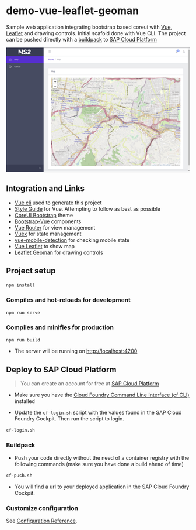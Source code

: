 # demo-vue-leaflet-geoman

Sample web application integrating bootstrap based coreui with [Vue](https://vuejs.org/), [Leaflet](https://leafletjs.com/) and drawing controls. Initial scafold done with Vue CLI. The project can be pushed directly with a [buildpack](https://docs.cloudfoundry.org/buildpacks/nginx/index.html) to [SAP Cloud Platform](https://www.sap.com/products/cloud-platform.html)

![map](screenshots/map.png)

## Integration and Links

* [Vue cli](https://cli.vuejs.org/) used to generate this project
* [Style Guide](https://vuejs.org/v2/style-guide/) for Vue. Attempting to follow as best as possible
* [CoreUI Bootstrap](https://coreui.io) theme
* [Bootstrap-Vue](https://bootstrap-vue.org/) components
* [Vue Router](https://router.vuejs.org/) for view management
* [Vuex](https://vuex.vuejs.org/) for state management
* [vue-mobile-detection](https://github.com/ajerez/vue-mobile-detection) for checking mobile state
* [Vue Leaflet](https://vue2-leaflet.netlify.app/) to show map
* [Leaflet Geoman](https://geoman.io/leaflet-geoman) for drawing controls

## Project setup
```
npm install
```

### Compiles and hot-reloads for development
```
npm run serve
```

### Compiles and minifies for production
```
npm run build
```

* The server will be running on [http://localhost:4200](http://localhost:4200)

## Deploy to SAP Cloud Platform

>You can create an account for free at [SAP Cloud Platform](https://www.sap.com/products/cloud-platform.html)

* Make sure you have the [Cloud Foundry Command Line Interface (cf CLI)](https://docs.cloudfoundry.org/cf-cli/) installed

* Update the `cf-login.sh` script with the values found in the SAP Cloud Foundry Cockpit. Then run the script to login.

```bash
cf-login.sh
```

### Buildpack

* Push your code directly without the need of a container registry with the following commands (make sure you have done a build ahead of time)


```bash
cf-push.sh
```

* You will find a url to your deployed application in the SAP Cloud Foundry Cockpit.

### Customize configuration
See [Configuration Reference](https://cli.vuejs.org/config/).
